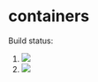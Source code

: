 # containers

Build status:

1. [![](https://github.com/jxviergonzalez/containers/workflows/tests-fibonacci/badge.svg)](https://github.com/jxviergonzalez/containers/actions?query=workflow%3Atests-fibonacci)
1. [![](https://github.com/jxviergonzalez/containers/workflows/tests-range/badge.svg)](https://github.com/jxviergonzalez/containers/actions?query=workflow%3Atests-range)
